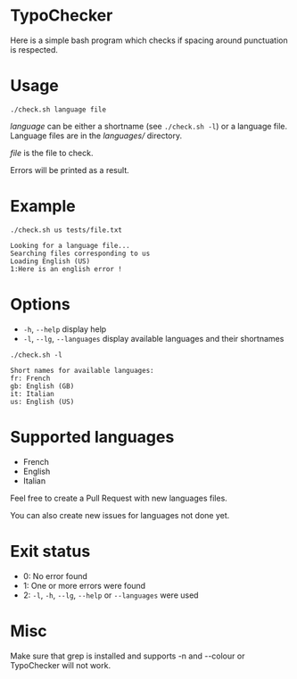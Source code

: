 # TypoChecker
Here is a simple bash program which checks if spacing around punctuation is respected.

Usage
=====
```
./check.sh language file
```

*language* can be either a shortname (see ```./check.sh -l```) or a language file.
Language files are in the *languages/* directory.

*file* is the file to check.

Errors will be printed as a result.

Example
=======
```
./check.sh us tests/file.txt

Looking for a language file...
Searching files corresponding to us
Loading English (US)
1:Here is an english error !
```

Options
=======
- ```-h```, ```--help``` display help
- ```-l```, ```--lg```, ```--languages``` display available languages and their shortnames
```
./check.sh -l

Short names for available languages:
fr: French
gb: English (GB)
it: Italian
us: English (US)
```

Supported languages
===================
- French
- English
- Italian

Feel free to create a Pull Request with new languages files.

You can also create new issues for languages not done yet.

Exit status
===========
- 0: No error found
- 1: One or more errors were found
- 2: ```-l```, ```-h```, ```--lg```, ```--help``` or ```--languages``` were used

Misc
====
Make sure that grep is installed and supports -n and --colour or TypoChecker will not work.
